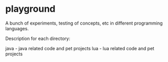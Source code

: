 # playground
A bunch of experiments, testing of concepts, etc in different programming languages.

Description for each directory:

java - java related code and pet projects
lua - lua related code and pet projects
